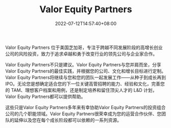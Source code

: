﻿---
weight: 
title: "Valor Equity Partners"
description: "Valor Equity Partners 位于美国芝加哥，专注于跨越不同发展阶段的高增长创业公司的风险投资，致力于追求卓越和勇于改变行业的领先公司与企业家合作"
date: 2022-07-12T14:57:40+08:00
lastmod: 2022-07-12T14:57:40+08:00
draft: false
authors: ["Simon"]
featuredImage: "valor-equity-partners.png"
link: "http://www.valorep.com/"
tags: ["投资机构","Valor Equity Partners"]
categories: ["navigation"]
navigation: ["投资机构"]
lightgallery: true
toc: true
pinned: false
recommend: false
recommend1: false
---
Valor Equity Partners 位于美国芝加哥，专注于跨越不同发展阶段的高增长创业公司的风险投资，致力于追求卓越和勇于改变行业的领先公司与企业家合作。

Valor Equity Partners不只是建议。Valor Equity Partners与您并肩而坐，分享Valor Equity Partners的最佳实践，并根据您的公司、文化和增长目标进行定制。Valor Equity Partners将继续与您和您的团队一起发展工作——从种子到成长再到 IPO。无论您是想确定适合您的下一位关键高管招聘的能力、经验和文化，完善您的 TAM、理想客户档案和用例，还是制定培养和留住顶尖人才的 L&D 计划，Valor Equity Partners都可以提供帮助。

这些只是Valor Equity Partners多年来有幸协助Valor Equity Partners的投资组合公司的几个职能领域。Valor Equity Partners很荣幸成为您的运营合作伙伴、您团队的延伸以及您在每个成长阶段都可以依赖的一系列资源。